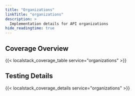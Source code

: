 ```yaml
---
title: "Organizations"
linkTitle: "organizations"
description: >
  Implementation details for API organizations
hide_readingtime: true
---
```


## Coverage Overview

{{< localstack_coverage_table service="organizations" >}}

## Testing Details

{{< localstack_coverage_details service="organizations" >}}
